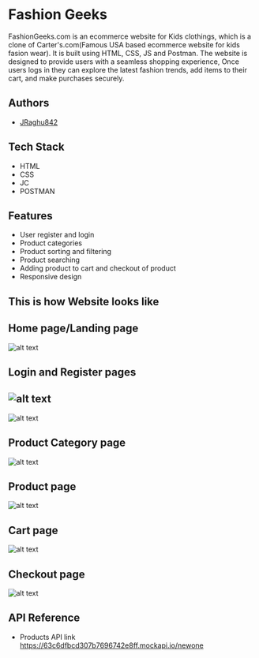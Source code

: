 
# Fashion Geeks

FashionGeeks.com is an ecommerce website for Kids clothings, which is a clone of Carter's.com(Famous USA based ecommerce website for kids fasion wear). It is built using HTML, CSS, JS and Postman. The website is designed to provide users with a seamless shopping experience, Once users logs in they can explore the latest fashion trends, add items to their cart, and make purchases securely.


## Authors

- [JRaghu842](https://www.github.com/JRaghu842)


## Tech Stack

- HTML
- CSS
- JC
- POSTMAN




## Features

- User register and login
- Product categories 
- Product sorting and filtering
- Product searching
- Adding product to cart and checkout of product
- Responsive design


## This is how Website looks like


## Home page/Landing page
![alt text](https://github.com/JRaghu842/offbeat-jeans-3946/blob/main/images/taupe-raindrop-61fc2e.netlify.app_.jpg)


## Login and Register pages
![alt text](https://github.com/JRaghu842/offbeat-jeans-3946/blob/main/images/login.jpg)
------------------------
![alt text](https://github.com/JRaghu842/offbeat-jeans-3946/blob/main/images/taupe-raindrop-61fc2e.netlify.app_.jpg)

## Product Category page
![alt text](https://github.com/JRaghu842/offbeat-jeans-3946/blob/main/images/taupe-raindrop-61fc2e.netlify.app_.jpg)


## Product page
![alt text](https://github.com/JRaghu842/offbeat-jeans-3946/blob/main/images/taupe-raindrop-61fc2e.netlify.app_.jpg)


## Cart page
![alt text](https://github.com/JRaghu842/offbeat-jeans-3946/blob/main/images/taupe-raindrop-61fc2e.netlify.app_.jpg)


## Checkout page
![alt text](https://github.com/JRaghu842/offbeat-jeans-3946/blob/main/images/taupe-raindrop-61fc2e.netlify.app_.jpg)


## API Reference

- Products API link
https://63c6dfbcd307b7696742e8ff.mockapi.io/newone

